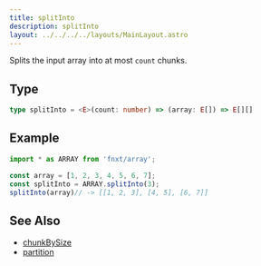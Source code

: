 ```yaml
---
title: splitInto
description: splitInto
layout: ../../../../layouts/MainLayout.astro
---
```





Splits the input array into at most `count` chunks.

## Type

```ts
type splitInto = <E>(count: number) => (array: E[]) => E[][]
```

## Example

```ts
import * as ARRAY from 'fnxt/array';

const array = [1, 2, 3, 4, 5, 6, 7];
const splitInto = ARRAY.splitInto(3);
splitInto(array)// -> [[1, 2, 3], [4, 5], [6, 7]]
```

## See Also

- [chunkBySize](/core/en/array/operator/chunkBySize)
- [partition](/core/en/array/operator/partition)
